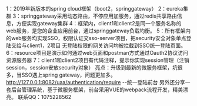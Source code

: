 1：2019年新版本的spring cloud框架（boot2，springgateway）
2：eureka集群
3：springgateway采用动态路由，不停应用加服务，通过redis共享路由信息，方便实现gateway集群
4：框架内，client1和client2是同一个服务名称的web服务，是您的企业应用前台，通过springgateway负载均衡。
5：所有框架内的web服务均实现SSO，权限认证交sso-server项目，把security安全对象单点登陆交给与client1，2项目
无登陆权限的网关访问均被拦截到SSO统一登陆页面。
6：resource项目是演示如何通过web页面和postman方式通过Oauth2协议访问资源服务器
7：client1和client2项目有代码注释，提示你实现session管理（注销session，session安放security对象）
亮点：升级到最新的微服务框架，坑很多，当SSO遇上spring gateway，问题更加多。
http://127.0.0.1:8082/uaa/authentication/require --统一登陆前台
另外还分享一套后台管理系统，基于微服务框架，前台采用VUE的webpack流程开发，精美漂亮。
联系QQ：1075228562
